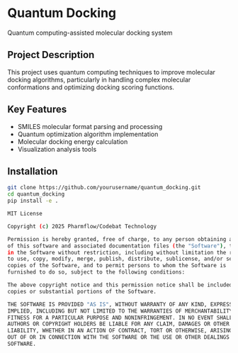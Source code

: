 # Quantum Docking

Quantum computing-assisted molecular docking system

## Project Description

This project uses quantum computing techniques to improve molecular docking algorithms, particularly in handling complex molecular conformations and optimizing docking scoring functions.

## Key Features

- SMILES molecular format parsing and processing
- Quantum optimization algorithm implementation
- Molecular docking energy calculation
- Visualization analysis tools

## Installation

```bash
git clone https://github.com/yourusername/quantum_docking.git
cd quantum_docking
pip install -e .

MIT License

Copyright (c) 2025 Pharmflow/Codebat Technology

Permission is hereby granted, free of charge, to any person obtaining a copy
of this software and associated documentation files (the "Software"), to deal
in the Software without restriction, including without limitation the rights
to use, copy, modify, merge, publish, distribute, sublicense, and/or sell
copies of the Software, and to permit persons to whom the Software is
furnished to do so, subject to the following conditions:

The above copyright notice and this permission notice shall be included in all
copies or substantial portions of the Software.

THE SOFTWARE IS PROVIDED "AS IS", WITHOUT WARRANTY OF ANY KIND, EXPRESS OR
IMPLIED, INCLUDING BUT NOT LIMITED TO THE WARRANTIES OF MERCHANTABILITY,
FITNESS FOR A PARTICULAR PURPOSE AND NONINFRINGEMENT. IN NO EVENT SHALL THE
AUTHORS OR COPYRIGHT HOLDERS BE LIABLE FOR ANY CLAIM, DAMAGES OR OTHER
LIABILITY, WHETHER IN AN ACTION OF CONTRACT, TORT OR OTHERWISE, ARISING FROM,
OUT OF OR IN CONNECTION WITH THE SOFTWARE OR THE USE OR OTHER DEALINGS IN THE
SOFTWARE.
